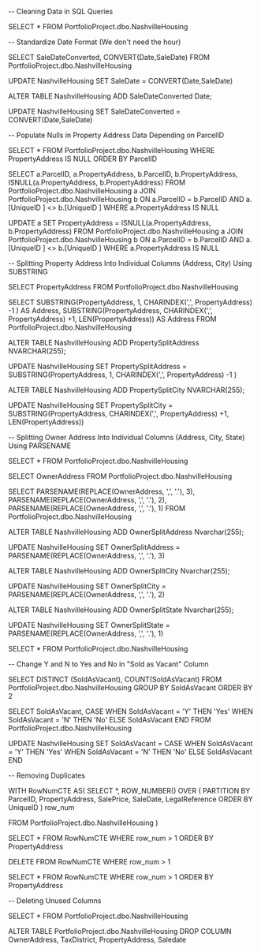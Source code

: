 

-- Cleaning Data in SQL Queries

SELECT *
FROM PortfolioProject.dbo.NashvilleHousing



-- Standardize Date Format (We don't need the hour)

SELECT SaleDateConverted, CONVERT(Date,SaleDate)
FROM PortfolioProject.dbo.NashvilleHousing

UPDATE NashvilleHousing
SET SaleDate = CONVERT(Date,SaleDate)

ALTER TABLE NashvilleHousing
ADD SaleDateConverted Date;

UPDATE NashvilleHousing
SET SaleDateConverted = CONVERT(Date,SaleDate)



-- Populate Nulls in Property Address Data Depending on ParcelID

SELECT *
FROM PortfolioProject.dbo.NashvilleHousing
WHERE PropertyAddress IS NULL
ORDER BY ParcelID

SELECT a.ParcelID, a.PropertyAddress, b.ParcelID, b.PropertyAddress, ISNULL(a.PropertyAddress, b.PropertyAddress)
FROM PortfolioProject.dbo.NashvilleHousing a
JOIN PortfolioProject.dbo.NashvilleHousing b
	ON a.ParcelID = b.ParcelID
	AND a.[UniqueID ] <> b.[UniqueID ]
WHERE a.PropertyAddress IS NULL

UPDATE a
SET PropertyAddress = ISNULL(a.PropertyAddress, b.PropertyAddress)
FROM PortfolioProject.dbo.NashvilleHousing a
JOIN PortfolioProject.dbo.NashvilleHousing b
	ON a.ParcelID = b.ParcelID
	AND a.[UniqueID ] <> b.[UniqueID ]
WHERE a.PropertyAddress IS NULL



-- Splitting Property Address Into Individual Columns (Address, City) Using SUBSTRING

SELECT PropertyAddress
FROM PortfolioProject.dbo.NashvilleHousing

SELECT 
SUBSTRING(PropertyAddress, 1, CHARINDEX(',', PropertyAddress) -1 ) AS Address,
SUBSTRING(PropertyAddress, CHARINDEX(',', PropertyAddress) +1, LEN(PropertyAddress)) AS Address
FROM PortfolioProject.dbo.NashvilleHousing

ALTER TABLE NashvilleHousing
ADD PropertySplitAddress NVARCHAR(255);

UPDATE NashvilleHousing
SET PropertySplitAddress = SUBSTRING(PropertyAddress, 1, CHARINDEX(',', PropertyAddress) -1 )


ALTER TABLE NashvilleHousing
ADD PropertySplitCity NVARCHAR(255);

UPDATE NashvilleHousing
SET PropertySplitCity = SUBSTRING(PropertyAddress, CHARINDEX(',', PropertyAddress) +1, LEN(PropertyAddress))

-- Splitting Owner Address Into Individual Columns (Address, City, State) Using PARSENAME

SELECT *
FROM PortfolioProject.dbo.NashvilleHousing

SELECT OwnerAddress
FROM PortfolioProject.dbo.NashvilleHousing

SELECT
PARSENAME(REPLACE(OwnerAddress, ',', '.'), 3),
PARSENAME(REPLACE(OwnerAddress, ',', '.'), 2),
PARSENAME(REPLACE(OwnerAddress, ',', '.'), 1)
FROM PortfolioProject.dbo.NashvilleHousing

ALTER TABLE NashvilleHousing
ADD OwnerSplitAddress Nvarchar(255);

UPDATE NashvilleHousing
SET OwnerSplitAddress = PARSENAME(REPLACE(OwnerAddress, ',', '.'), 3)

ALTER TABLE NashvilleHousing
ADD OwnerSplitCity Nvarchar(255);

UPDATE NashvilleHousing
SET OwnerSplitCity = PARSENAME(REPLACE(OwnerAddress, ',', '.'), 2)

ALTER TABLE NashvilleHousing
ADD OwnerSplitState Nvarchar(255);

UPDATE NashvilleHousing
SET OwnerSplitState = PARSENAME(REPLACE(OwnerAddress, ',', '.'), 1)

SELECT *
FROM PortfolioProject.dbo.NashvilleHousing



-- Change Y and N to Yes and No in "Sold as Vacant" Column


SELECT DISTINCT (SoldAsVacant), COUNT(SoldAsVacant)
FROM PortfolioProject.dbo.NashvilleHousing
GROUP BY SoldAsVacant
ORDER BY 2


SELECT SoldAsVacant,
	CASE WHEN SoldAsVacant = 'Y' THEN 'Yes'
	WHEN SoldAsVacant = 'N' THEN 'No'
	ELSE SoldAsVacant
	END
FROM PortfolioProject.dbo.NashvilleHousing

UPDATE NashvilleHousing
SET SoldAsVacant = CASE WHEN SoldAsVacant = 'Y' THEN 'Yes'
	WHEN SoldAsVacant = 'N' THEN 'No'
	ELSE SoldAsVacant
	END



-- Removing Duplicates


WITH RowNumCTE AS(
SELECT *,
	ROW_NUMBER() OVER (
	PARTITION BY ParcelID,
				 PropertyAddress,
				 SalePrice,
				 SaleDate,
				 LegalReference
				 ORDER BY
					UniqueID
					) row_num

FROM PortfolioProject.dbo.NashvilleHousing
)

SELECT *
FROM RowNumCTE
WHERE row_num > 1
ORDER BY PropertyAddress

DELETE
FROM RowNumCTE
WHERE row_num > 1

SELECT *
FROM RowNumCTE
WHERE row_num > 1
ORDER BY PropertyAddress



-- Deleting Unused Columns


SELECT *
FROM PortfolioProject.dbo.NashvilleHousing

ALTER TABLE PortfolioProject.dbo.NashvilleHousing
DROP COLUMN OwnerAddress, TaxDistrict, PropertyAddress, Saledate

